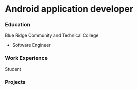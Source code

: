 # Android application developer

### Education
Blue Ridge Community and Technical College
- Software Engineer

### Work Experience
Student


  ### Projects
